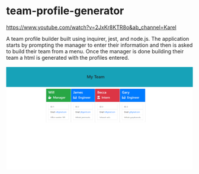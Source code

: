 # team-profile-generator

https://www.youtube.com/watch?v=2JxKr8KTR8o&ab_channel=Karel

A team profile builder built using inquirer, jest, and node.js.
The application starts by prompting the manager to enter their information and then is asked to build their team from a menu. Once the manager is done building their team a html is generated with the profiles entered.

![generatedhtml](./src/team-build.png)
